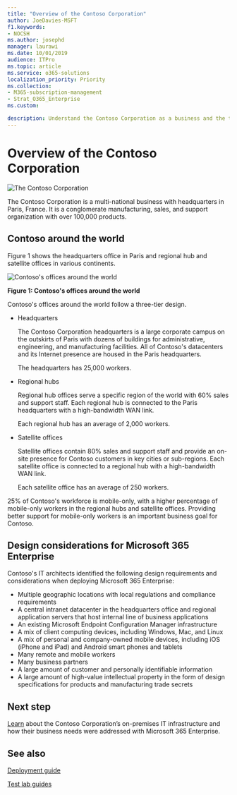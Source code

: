 ```yaml
---
title: "Overview of the Contoso Corporation"
author: JoeDavies-MSFT
f1.keywords:
- NOCSH
ms.author: josephd
manager: laurawi
ms.date: 10/01/2019
audience: ITPro
ms.topic: article
ms.service: o365-solutions
localization_priority: Priority
ms.collection: 
- M365-subscription-management
- Strat_O365_Enterprise
ms.custom:

description: Understand the Contoso Corporation as a business and the tiered structure of its worldwide offices.
---
```


# Overview of the Contoso Corporation

![The Contoso Corporation](./media/contoso-overview/contoso-icon.png)

The Contoso Corporation is a multi-national business with headquarters in Paris, France. It is a conglomerate manufacturing, sales, and support organization with over 100,000 products.

## Contoso around the world

Figure 1 shows the headquarters office in Paris and regional hub and satellite offices in various continents.

![Contoso's offices around the world](./media/contoso-overview/contoso-overview-fig1.png)

**Figure 1: Contoso's offices around the world**
 
Contoso's offices around the world follow a three-tier design.

- Headquarters

  The Contoso Corporation headquarters is a large corporate campus on the outskirts of Paris with dozens of buildings for administrative, engineering, and manufacturing facilities. All of Contoso's datacenters and its Internet presence are housed in the Paris headquarters.

  The headquarters has 25,000 workers.

- Regional hubs

  Regional hub offices serve a specific region of the world with 60% sales and support staff. Each regional hub is connected to the Paris headquarters with a high-bandwidth WAN link.

  Each regional hub has an average of 2,000 workers.

- Satellite offices

  Satellite offices contain 80% sales and support staff and provide an on-site presence for Contoso customers in key cities or sub-regions. Each satellite office is connected to a regional hub with a high-bandwidth WAN link.

  Each satellite office has an average of 250 workers.

25% of Contoso's workforce is mobile-only, with a higher percentage of mobile-only workers in the regional hubs and satellite offices. Providing better support for mobile-only workers is an important business goal for Contoso.

## Design considerations for Microsoft 365 Enterprise

Contoso's IT architects identified the following design requirements and considerations when deploying Microsoft 365 Enterprise: 

- Multiple geographic locations with local regulations and compliance requirements
- A central intranet datacenter in the headquarters office and regional application servers that host internal line of business applications
- An existing Microsoft Endpoint Configuration Manager infrastructure
- A mix of client computing devices, including Windows, Mac, and Linux
- A mix of personal and company-owned mobile devices, including iOS (iPhone and iPad) and Android smart phones and tablets
- Many remote and mobile workers
- Many business partners
- A large amount of customer and personally identifiable information
- A large amount of high-value intellectual property in the form of design specifications for products and manufacturing trade secrets

## Next step

[Learn](contoso-infra-needs.md) about the Contoso Corporation’s on-premises IT infrastructure and how their business needs were addressed with Microsoft 365 Enterprise.

## See also

[Deployment guide](deploy-microsoft-365-enterprise.md)

[Test lab guides](m365-enterprise-test-lab-guides.md)



